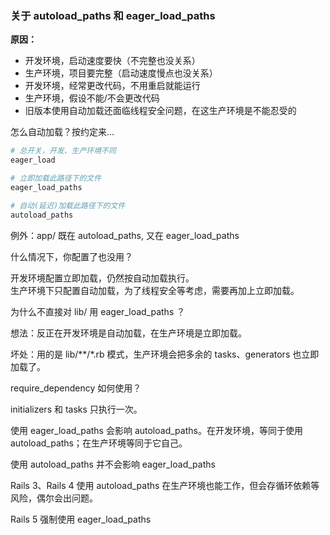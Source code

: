 
### 关于 autoload_paths 和 eager_load_paths

**原因：**

- 开发环境，启动速度要快（不完整也没关系）
- 生产环境，项目要完整（启动速度慢点也没关系）
- 开发环境，经常更改代码，不用重启就能运行
- 生产环境，假设不能/不会更改代码
- 旧版本使用自动加载还面临线程安全问题，在这生产环境是不能忍受的

怎么自动加载？按约定来...

```ruby
# 总开关，开发、生产环境不同
eager_load
```

```ruby
# 立即加载此路径下的文件
eager_load_paths

# 自动(延迟)加载此路径下的文件
autoload_paths
```

例外：app/ 既在 autoload_paths, 又在 eager_load_paths

什么情况下，你配置了也没用？

开发环境配置立即加载，仍然按自动加载执行。
<br>
生产环境下只配置自动加载，为了线程安全等考虑，需要再加上立即加载。

为什么不直接对 lib/ 用 eager_load_paths ？

想法：反正在开发环境是自动加载，在生产环境是立即加载。

坏处：用的是 lib/**/*.rb 模式，生产环境会把多余的 tasks、generators 也立即加载了。

require_dependency 如何使用？

initializers 和 tasks 只执行一次。

使用 eager_load_paths 会影响 autoload_paths。在开发环境，等同于使用 autoload_paths；在生产环境等同于它自己。

使用 autoload_paths 并不会影响 eager_load_paths

Rails 3、Rails 4 使用 autoload_paths 在生产环境也能工作，但会存循环依赖等风险，偶尔会出问题。

Rails 5 强制使用 eager_load_paths
